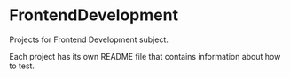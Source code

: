 # FrontendDevelopment

Projects for Frontend Development subject.

Each project has its own README file that contains information about how to test.